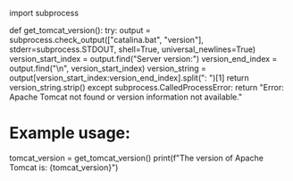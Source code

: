 import subprocess

def get_tomcat_version():
    try:
        output = subprocess.check_output(["catalina.bat", "version"], stderr=subprocess.STDOUT, shell=True, universal_newlines=True)
        version_start_index = output.find("Server version:")
        version_end_index = output.find("\n", version_start_index)
        version_string = output[version_start_index:version_end_index].split(": ")[1]
        return version_string.strip()
    except subprocess.CalledProcessError:
        return "Error: Apache Tomcat not found or version information not available."

# Example usage:
tomcat_version = get_tomcat_version()
print(f"The version of Apache Tomcat is: {tomcat_version}")
